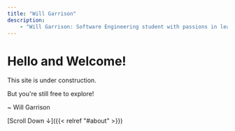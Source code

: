```yaml
---
title: "Will Garrison"
description: 
    - "Will Garrison: Software Engineering student with passions in leadership and graphical programming."
---
```


# Hello and Welcome!

This site is under construction.

But you're still free to explore!

~ Will Garrison

[Scroll Down ↓]({{< relref "#about" >}})